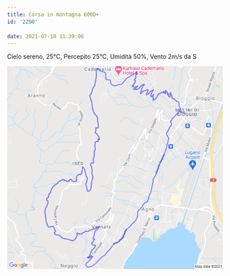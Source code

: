 ```yaml
---
title: Corsa in montagna 600D+
id: '2290'

date: 2021-07-10 11:39:00
---
```


Cielo sereno, 25°C, Percepito 25°C, Umidità 50%, Vento 2m/s da S
<!-- more -->
![image](/images/2021/08/20210710-activity-map.png)
